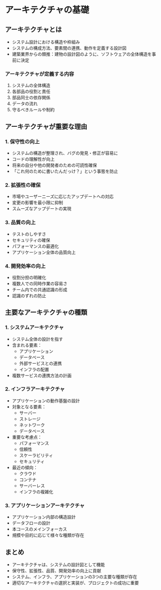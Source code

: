 # アーキテクチャの基礎

## アーキテクチャとは
- システム設計における構造や枠組み
- システムの構成方法、要素間の連携、動作を定義する設計図
- 建築業界からの類推：建物の設計図のように、ソフトウェアの全体構造を事前に決定

### アーキテクチャが定義する内容
1. システムの全体構造
2. 各部品の役割と責任
3. 部品同士の依存関係
4. データの流れ
5. 守るべきルールや制約

## アーキテクチャが重要な理由

### 1. 保守性の向上
- システムの構造が整理され、バグの発見・修正が容易に
- コードの理解性が向上
- 将来の自分や他の開発者のための可読性確保
- 「これ何のために書いたんだっけ？」という事態を防止

### 2. 拡張性の確保
- 市場やユーザーニーズに応じたアップデートへの対応
- 変更の影響を最小限に抑制
- スムーズなアップデートの実現

### 3. 品質の向上
- テストのしやすさ
- セキュリティの確保
- パフォーマンスの最適化
- アプリケーション全体の品質向上

### 4. 開発効率の向上
- 役割分担の明確化
- 複数人での同時作業の容易さ
- チーム内での共通認識の形成
- 認識のずれの防止

## 主要なアーキテクチャの種類

### 1. システムアーキテクチャ
- システム全体の設計を指す
- 含まれる要素：
  - アプリケーション
  - データベース
  - 外部サービスとの連携
  - インフラの配置
- 複数サービスの連携方法の計画

### 2. インフラアーキテクチャ
- アプリケーションの動作基盤の設計
- 対象となる要素：
  - サーバー
  - ストレージ
  - ネットワーク
  - データベース
- 重要な考慮点：
  - パフォーマンス
  - 信頼性
  - スケーラビリティ
  - セキュリティ
- 最近の傾向：
  - クラウド
  - コンテナ
  - サーバーレス
  - インフラの複雑化

### 3. アプリケーションアーキテクチャ
- アプリケーション内部の構造設計
- データフローの設計
- 本コースのメインフォーカス
- 規模や目的に応じて様々な種類が存在

## まとめ
- アーキテクチャは、システムの設計図として機能
- 保守性、拡張性、品質、開発効率の向上に貢献
- システム、インフラ、アプリケーションの3つの主要な種類が存在
- 適切なアーキテクチャの選択と実装が、プロジェクトの成功に重要 